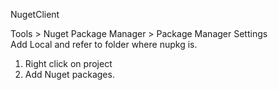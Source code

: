 NugetClient

Tools > Nuget Package Manager > Package Manager Settings  
Add Local and refer to folder where nupkg is.  

1. Right click on project
1. Add Nuget packages.

